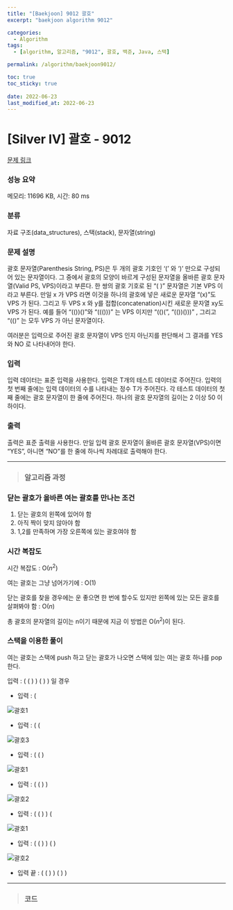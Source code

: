 ```yaml
---
title: "[Baekjoon] 9012 괄호"
excerpt: "baekjoon algorithm 9012"

categories:
  - Algorithm
tags:
  - [algorithm, 알고리즘, "9012", 괄호, 백준, Java, 스택]

permalink: /algorithm/baekjoon9012/

toc: true
toc_sticky: true
 
date: 2022-06-23
last_modified_at: 2022-06-23
---
```


# [Silver IV] 괄호 - 9012

[문제 링크](https://www.acmicpc.net/problem/9012)

### 성능 요약

메모리: 11696 KB, 시간: 80 ms

### 분류

자료 구조(data_structures), 스택(stack), 문자열(string)

### 문제 설명

<p>괄호 문자열(Parenthesis String, PS)은 두 개의 괄호 기호인 ‘(’ 와 ‘)’ 만으로 구성되어 있는 문자열이다. 그 중에서 괄호의 모양이 바르게 구성된 문자열을 올바른 괄호 문자열(Valid PS, VPS)이라고 부른다. 한 쌍의 괄호 기호로 된 “( )” 문자열은 기본 VPS 이라고 부른다. 만일 x 가 VPS 라면 이것을 하나의 괄호에 넣은 새로운 문자열 “(x)”도 VPS 가 된다. 그리고 두 VPS x 와 y를 접합(concatenation)시킨 새로운 문자열 xy도 VPS 가 된다. 예를 들어 “(())()”와 “((()))” 는 VPS 이지만 “(()(”, “(())()))” , 그리고 “(()” 는 모두 VPS 가 아닌 문자열이다. </p>

<p>여러분은 입력으로 주어진 괄호 문자열이 VPS 인지 아닌지를 판단해서 그 결과를 YES 와 NO 로 나타내어야 한다. </p>

### 입력

 <p>입력 데이터는 표준 입력을 사용한다. 입력은 T개의 테스트 데이터로 주어진다. 입력의 첫 번째 줄에는 입력 데이터의 수를 나타내는 정수 T가 주어진다. 각 테스트 데이터의 첫째 줄에는 괄호 문자열이 한 줄에 주어진다. 하나의 괄호 문자열의 길이는 2 이상 50 이하이다. </p>

### 출력

 <p>출력은 표준 출력을 사용한다. 만일 입력 괄호 문자열이 올바른 괄호 문자열(VPS)이면 “YES”, 아니면 “NO”를 한 줄에 하나씩 차례대로 출력해야 한다. </p>

---
> ### 알고리즘 과정

### 닫는 괄호가 올바른 여는 괄호를 만나는 조건

1. 닫는 괄호의 왼쪽에 있어야 함
2. 아직 짝이 맞지 않아야 함
3. 1,2를 만족하며 가장 오른쪽에 있는 괄호여야 함

### 시간 복잡도

시간 복잡도 : O($n^2$)

여는 괄호는 그냥 넘어가기에  : O($1$)

닫는 괄호를 찾을 경우에는 운 좋으면 한 번에 할수도 있지만 왼쪽에 있는 모든 괄호를 살펴봐야 함 : O($n$)

총 괄호의 문자열의 길이는 n이기 때문에 지금 이 방법은 O($n^2$)이 된다.

### 스택을 이용한 풀이

여는 괄호는 스택에 push 하고 닫는 괄호가 나오면 스택에 있는 여는 괄호 하나를 pop한다.

입력 : ( ( ) ) ( ) ) 일 경우

- 입력 : (

![괄호1](https://jsw6701.github.io/assets/images/posts_img/괄호1.png)

- 입력 : ( (

![괄호3](https://jsw6701.github.io/assets/images/posts_img/괄호3.png)

- 입력 :  ( ( )

![괄호1](https://jsw6701.github.io/assets/images/posts_img/괄호1.png)

- 입력 : ( ( ) )

![괄호2](https://jsw6701.github.io/assets/images/posts_img/괄호2.png)

- 입력 : ( ( ) ) (

![괄호1](https://jsw6701.github.io/assets/images/posts_img/괄호1.png)

- 입력 : ( ( ) ) ( )

![괄호2](https://jsw6701.github.io/assets/images/posts_img/괄호2.png)

- 입력 끝 : ( ( ) ) ( ) )



---
> ### 코드


<script src="https://gist.github.com/jsw6701/33d0567f2072cee3b96dd1cdedd90fb0.js"></script>

